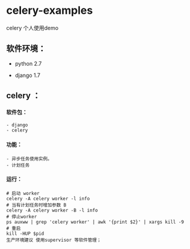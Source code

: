 # celery-examples
celery 个人使用demo

## 软件环境：

- python 2.7 

- django 1.7 

    
## celery ：
    
#### 软件包：
    - django
    - celery

#### 功能： 
    - 异步任务使用实例。
    - 计划任务
    
#### 运行：
    
    # 启动 worker 
    celery -A celery worker -l info 
    # 当有计划任务时增加参数 B
    celery -A celery worker -B -l info
    # 停止worker
    ps auxww | grep 'celery worker' | awk '{print $2}' | xargs kill -9 
    # 重启
    kill -HUP $pid
    生产环境建议 使用supervisor 等软件管理；